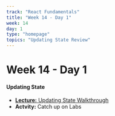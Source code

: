 ```yaml
---
track: "React Fundamentals"
title: "Week 14 - Day 1"
week: 14
day: 1
type: "homepage"
topics: "Updating State Review"
---
```



# Week 14 - Day 1

#### Updating State
- [**Lecture:** Updating State Walkthrough](/react-fundamentals/week-14/day-1/lecture-materials/updating-state-walkthrough/)
- **Actvity:** Catch up on Labs